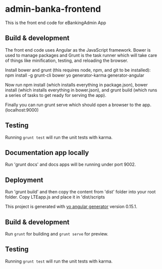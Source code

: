 # admin-banka-frontend

This is the front end code for eBankingAdmin App

## Build & development

The front end code uses Angular as the JavaScript framework. Bower is used to manage packages and Grunt is the task runner which will take care of things like minification, testing, and reloading the browser.

Install bower and grunt (this requires node, npm, and git to be installed): npm install -g grunt-cli bower yo generator-karma generator-angular

Now run npm install (which installs everything in package.json), bower install (which installs everything in bower.json), and grunt build (which runs a series of tasks to get ready for serving the app).

Finally you can run grunt serve which should open a browser to the app. (localhost:9000)

## Testing

Running `grunt test` will run the unit tests with karma.

## Documentation app locally

Run 'grunt docs' and docs apps will be running under port 9002.

## Deployment

Run 'grunt build' and then copy the content from 'dist' folder into your root folder.
Copy LTEapp.js and place it in 'dist/scripts






This project is generated with [yo angular generator](https://github.com/yeoman/generator-angular)
version 0.15.1.

## Build & development

Run `grunt` for building and `grunt serve` for preview.

## Testing

Running `grunt test` will run the unit tests with karma.
